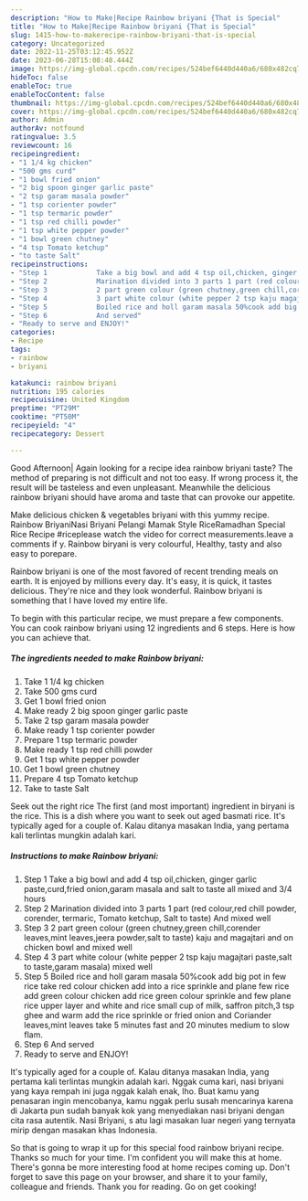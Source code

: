 ```yaml
---
description: "How to Make|Recipe Rainbow briyani {That is Special"
title: "How to Make|Recipe Rainbow briyani {That is Special"
slug: 1415-how-to-makerecipe-rainbow-briyani-that-is-special
category: Uncategorized
date: 2022-11-25T03:12:45.952Z
date: 2023-06-28T15:08:48.444Z
image: https://img-global.cpcdn.com/recipes/524bef6440d440a6/680x482cq70/rainbow-briyani-recipe-main-photo.jpg
hideToc: false
enableToc: true
enableTocContent: false
thumbnail: https://img-global.cpcdn.com/recipes/524bef6440d440a6/680x482cq70/rainbow-briyani-recipe-main-photo.jpg
cover: https://img-global.cpcdn.com/recipes/524bef6440d440a6/680x482cq70/rainbow-briyani-recipe-main-photo.jpg
author: Admin
authorAv: notfound
ratingvalue: 3.5
reviewcount: 16
recipeingredient:
- "1 1/4 kg chicken"
- "500 gms curd"
- "1 bowl fried onion"
- "2 big spoon ginger garlic paste"
- "2 tsp garam masala powder"
- "1 tsp corienter powder"
- "1 tsp termaric powder"
- "1 tsp red chilli powder"
- "1 tsp white pepper powder"
- "1 bowl green chutney"
- "4 tsp Tomato ketchup"
- "to taste Salt"
recipeinstructions:
- "Step 1            Take a big bowl and add 4 tsp oil,chicken, ginger garlic paste,curd,fried onion,garam masala and salt to taste all mixed and 3/4 hours"
- "Step 2            Marination divided into 3 parts 1 part (red colour,red chill powder, corender, termaric, Tomato ketchup, Salt to taste) And mixed well"
- "Step 3            2 part green colour (green chutney,green chill,corender leaves,mint leaves,jeera powder,salt to taste) kaju and magajtari and on chicken bowl and mixed well"
- "Step 4            3 part white colour (white pepper 2 tsp kaju magajtari paste,salt to taste,garam masala) mixed well"
- "Step 5            Boiled rice and holl garam masala 50%cook add big pot in few rice take red colour chicken add into a rice sprinkle and plane few rice add green colour chicken add rice green colour sprinkle and few plane rice upper layer and white and rice small cup of milk, saffron pitch,3 tsp ghee and warm add the rice sprinkle or fried onion and Coriander leaves,mint leaves take 5 minutes fast and 20 minutes medium to slow flam."
- "Step 6            And served"
- "Ready to serve and ENJOY!"
categories:
- Recipe
tags:
- rainbow
- briyani

katakunci: rainbow briyani 
nutrition: 195 calories
recipecuisine: United Kingdom
preptime: "PT29M"
cooktime: "PT50M"
recipeyield: "4"
recipecategory: Dessert

---
```



Good Afternoon| Again looking for a recipe idea rainbow briyani taste? The method of preparing is not difficult and not too easy. If wrong process it, the result will be tasteless and even unpleasant. Meanwhile the delicious rainbow briyani should have aroma and taste that can provoke our appetite.





Make delicious chicken &amp; vegetables briyani with this yummy recipe. Rainbow BriyaniNasi Briyani Pelangi Mamak Style RiceRamadhan Special Rice Recipe #riceplease watch the video for correct measurements.leave a comments if y. Rainbow biryani is very colourful, Healthy, tasty and also easy to porepare.

Rainbow briyani is one of the most favored of recent trending meals on earth. It is enjoyed by millions every day. It's easy, it is quick, it tastes delicious. They're nice and they look wonderful. Rainbow briyani is something that I have loved my entire life.


To begin with this particular recipe, we must prepare a few components. You can cook rainbow briyani using 12 ingredients and 6 steps. Here is how you can achieve that.

<!--inarticleads1-->

##### The ingredients needed to make Rainbow briyani:

1. Take 1 1/4 kg chicken
1. Take 500 gms curd
1. Get 1 bowl fried onion
1. Make ready 2 big spoon ginger garlic paste
1. Take 2 tsp garam masala powder
1. Make ready 1 tsp corienter powder
1. Prepare 1 tsp termaric powder
1. Make ready 1 tsp red chilli powder
1. Get 1 tsp white pepper powder
1. Get 1 bowl green chutney
1. Prepare 4 tsp Tomato ketchup
1. Take to taste Salt


Seek out the right rice The first (and most important) ingredient in biryani is the rice. This is a dish where you want to seek out aged basmati rice. It&#39;s typically aged for a couple of. Kalau ditanya masakan India, yang pertama kali terlintas mungkin adalah kari. 

<!--inarticleads2-->

##### Instructions to make Rainbow briyani:

1. Step 1            Take a big bowl and add 4 tsp oil,chicken, ginger garlic paste,curd,fried onion,garam masala and salt to taste all mixed and 3/4 hours
1. Step 2            Marination divided into 3 parts 1 part (red colour,red chill powder, corender, termaric, Tomato ketchup, Salt to taste) And mixed well
1. Step 3            2 part green colour (green chutney,green chill,corender leaves,mint leaves,jeera powder,salt to taste) kaju and magajtari and on chicken bowl and mixed well
1. Step 4            3 part white colour (white pepper 2 tsp kaju magajtari paste,salt to taste,garam masala) mixed well
1. Step 5            Boiled rice and holl garam masala 50%cook add big pot in few rice take red colour chicken add into a rice sprinkle and plane few rice add green colour chicken add rice green colour sprinkle and few plane rice upper layer and white and rice small cup of milk, saffron pitch,3 tsp ghee and warm add the rice sprinkle or fried onion and Coriander leaves,mint leaves take 5 minutes fast and 20 minutes medium to slow flam.
1. Step 6            And served
1. Ready to serve and ENJOY!

It&#39;s typically aged for a couple of. Kalau ditanya masakan India, yang pertama kali terlintas mungkin adalah kari. Nggak cuma kari, nasi briyani yang kaya rempah ini juga nggak kalah enak, lho. Buat kamu yang penasaran ingin mencobanya, kamu nggak perlu susah mencarinya karena di Jakarta pun sudah banyak kok yang menyediakan nasi briyani dengan cita rasa autentik. Nasi Briyani, s atu lagi masakan luar negeri yang ternyata mirip dengan masakan khas Indonesia. 

So that is going to wrap it up for this special food rainbow briyani recipe. Thanks so much for your time. I'm confident you will make this at home. There's gonna be more interesting food at home recipes coming up. Don't forget to save this page on your browser, and share it to your family, colleague and friends. Thank you for reading. Go on get cooking!
